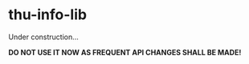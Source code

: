 # thu-info-lib

Under construction...

**DO NOT USE IT NOW AS FREQUENT API CHANGES SHALL BE MADE!** 
